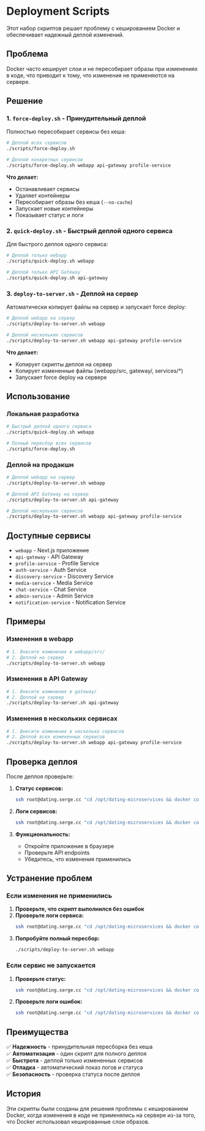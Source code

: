 # Deployment Scripts

Этот набор скриптов решает проблему с кешированием Docker и обеспечивает надежный деплой изменений.

## Проблема

Docker часто кеширует слои и не пересобирает образы при изменениях в коде, что приводит к тому, что изменения не применяются на сервере.

## Решение

### 1. `force-deploy.sh` - Принудительный деплой

Полностью пересобирает сервисы без кеша:

```bash
# Деплой всех сервисов
./scripts/force-deploy.sh

# Деплой конкретных сервисов
./scripts/force-deploy.sh webapp api-gateway profile-service
```

**Что делает:**
- Останавливает сервисы
- Удаляет контейнеры
- Пересобирает образы без кеша (`--no-cache`)
- Запускает новые контейнеры
- Показывает статус и логи

### 2. `quick-deploy.sh` - Быстрый деплой одного сервиса

Для быстрого деплоя одного сервиса:

```bash
# Деплой только webapp
./scripts/quick-deploy.sh webapp

# Деплой только API Gateway
./scripts/quick-deploy.sh api-gateway
```

### 3. `deploy-to-server.sh` - Деплой на сервер

Автоматически копирует файлы на сервер и запускает force deploy:

```bash
# Деплой webapp на сервер
./scripts/deploy-to-server.sh webapp

# Деплой нескольких сервисов
./scripts/deploy-to-server.sh webapp api-gateway profile-service
```

**Что делает:**
- Копирует скрипты деплоя на сервер
- Копирует измененные файлы (webapp/src, gateway/, services/*)
- Запускает force deploy на сервере

## Использование

### Локальная разработка

```bash
# Быстрый деплой одного сервиса
./scripts/quick-deploy.sh webapp

# Полный пересбор всех сервисов
./scripts/force-deploy.sh
```

### Деплой на продакшн

```bash
# Деплой webapp на сервер
./scripts/deploy-to-server.sh webapp

# Деплой API Gateway на сервер
./scripts/deploy-to-server.sh api-gateway

# Деплой нескольких сервисов
./scripts/deploy-to-server.sh webapp api-gateway profile-service
```

## Доступные сервисы

- `webapp` - Next.js приложение
- `api-gateway` - API Gateway
- `profile-service` - Profile Service
- `auth-service` - Auth Service
- `discovery-service` - Discovery Service
- `media-service` - Media Service
- `chat-service` - Chat Service
- `admin-service` - Admin Service
- `notification-service` - Notification Service

## Примеры

### Изменения в webapp

```bash
# 1. Внесите изменения в webapp/src/
# 2. Деплой на сервер
./scripts/deploy-to-server.sh webapp
```

### Изменения в API Gateway

```bash
# 1. Внесите изменения в gateway/
# 2. Деплой на сервер
./scripts/deploy-to-server.sh api-gateway
```

### Изменения в нескольких сервисах

```bash
# 1. Внесите изменения в несколько сервисов
# 2. Деплой всех измененных сервисов
./scripts/deploy-to-server.sh webapp api-gateway profile-service
```

## Проверка деплоя

После деплоя проверьте:

1. **Статус сервисов:**
   ```bash
   ssh root@dating.serge.cc "cd /opt/dating-microservices && docker compose ps"
   ```

2. **Логи сервисов:**
   ```bash
   ssh root@dating.serge.cc "cd /opt/dating-microservices && docker compose logs webapp --tail=20"
   ```

3. **Функциональность:**
   - Откройте приложение в браузере
   - Проверьте API endpoints
   - Убедитесь, что изменения применились

## Устранение проблем

### Если изменения не применились

1. **Проверьте, что скрипт выполнился без ошибок**
2. **Проверьте логи сервиса:**
   ```bash
   ssh root@dating.serge.cc "cd /opt/dating-microservices && docker compose logs webapp --tail=50"
   ```
3. **Попробуйте полный пересбор:**
   ```bash
   ./scripts/deploy-to-server.sh webapp
   ```

### Если сервис не запускается

1. **Проверьте статус:**
   ```bash
   ssh root@dating.serge.cc "cd /opt/dating-microservices && docker compose ps webapp"
   ```
2. **Проверьте логи ошибок:**
   ```bash
   ssh root@dating.serge.cc "cd /opt/dating-microservices && docker compose logs webapp"
   ```

## Преимущества

✅ **Надежность** - принудительная пересборка без кеша  
✅ **Автоматизация** - один скрипт для полного деплоя  
✅ **Быстрота** - деплой только измененных сервисов  
✅ **Отладка** - автоматический показ логов и статуса  
✅ **Безопасность** - проверка статуса после деплоя  

## История

Эти скрипты были созданы для решения проблемы с кешированием Docker, когда изменения в коде не применялись на сервере из-за того, что Docker использовал кешированные слои образов.
